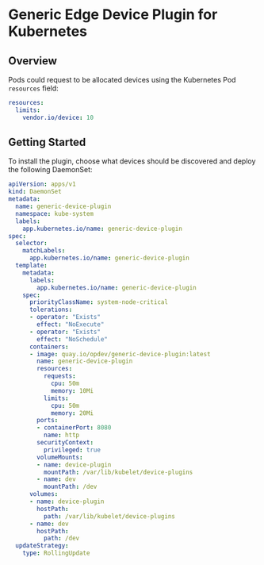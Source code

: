 # Generic Edge Device Plugin for Kubernetes

## Overview

Pods could request to be allocated devices using the Kubernetes Pod `resources` field:
```yaml
resources:
  limits:
    vendor.io/device: 10
```

## Getting Started

To install the plugin, choose what devices should be discovered and deploy the following DaemonSet:

```yaml
apiVersion: apps/v1
kind: DaemonSet
metadata:
  name: generic-device-plugin
  namespace: kube-system
  labels:
    app.kubernetes.io/name: generic-device-plugin
spec:
  selector:
    matchLabels:
      app.kubernetes.io/name: generic-device-plugin
  template:
    metadata:
      labels:
        app.kubernetes.io/name: generic-device-plugin
    spec:
      priorityClassName: system-node-critical
      tolerations:
      - operator: "Exists"
        effect: "NoExecute"
      - operator: "Exists"
        effect: "NoSchedule"
      containers:
      - image: quay.io/opdev/generic-device-plugin:latest
        name: generic-device-plugin
        resources:
          requests:
            cpu: 50m
            memory: 10Mi
          limits:
            cpu: 50m
            memory: 20Mi
        ports:
        - containerPort: 8080
          name: http
        securityContext:
          privileged: true
        volumeMounts:
        - name: device-plugin
          mountPath: /var/lib/kubelet/device-plugins
        - name: dev
          mountPath: /dev
      volumes:
      - name: device-plugin
        hostPath:
          path: /var/lib/kubelet/device-plugins
      - name: dev
        hostPath:
          path: /dev
  updateStrategy:
    type: RollingUpdate
```
